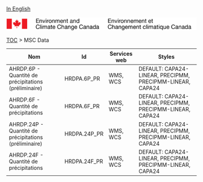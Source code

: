 [In English](geomet-hrdpa_en.md)

![ECCC logo](../../img_eccc-logo.png)

[TOC](../geomet-hrdpa_fr.md) > MSC Data


Nom                                                   | Id           | Services web | Styles                                                   
------------------------------------------------------|--------------|--------------|----------------------------------------------------------
AHRDP.6P - Quantité de précipitations (préliminaire)  | HRDPA.6P_PR  | WMS, WCS     | DEFAULT: CAPA24-LINEAR, PRECIPMM, PRECIPMM-LINEAR, CAPA24
AHRDP.6F - Quantité de précipitations                 | HRDPA.6F_PR  | WMS, WCS     | DEFAULT: CAPA24-LINEAR, PRECIPMM, PRECIPMM-LINEAR, CAPA24
AHRDP.24P - Quantité de précipitations (préliminaire) | HRDPA.24P_PR | WMS, WCS     | DEFAULT: CAPA24-LINEAR, PRECIPMM, PRECIPMM-LINEAR, CAPA24
AHRDP.24F - Quantité de précipitations                | HRDPA.24F_PR | WMS, WCS     | DEFAULT: CAPA24-LINEAR, PRECIPMM, PRECIPMM-LINEAR, CAPA24

